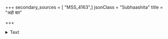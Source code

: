 +++
secondary_sources = [ "MSS_4163",]
jsonClass = "Subhaashita"
title = "अहो बत"

+++

<details><summary>Text</summary>

अहो बत खलः पुण्यैर् मूर्खोऽप्यश्रुतपण्डितः।  
स्वगुणोदीरणे शेषः परनिन्दासु वाक्पतिः॥
</details>

